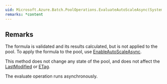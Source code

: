 ```yaml
---  
uid: Microsoft.Azure.Batch.PoolOperations.EvaluateAutoScaleAsync(System.String,System.String,System.Collections.Generic.IEnumerable{Microsoft.Azure.Batch.BatchClientBehavior},System.Threading.CancellationToken)  
remarks: *content  
---  
```

  
## Remarks  
 The formula is validated and its results calculated, but is not applied to the pool.  To apply the formula to the pool, use [EnableAutoScaleAsync](assetId:///M:Microsoft.Azure.Batch.PoolOperations.EnableAutoScaleAsync(System.String,System.String,System.Nullable{System.TimeSpan},System.Collections.Generic.IEnumerable{Microsoft.Azure.Batch.BatchClientBehavior},System.Threading.CancellationToken)?qualifyHint=False&autoUpgrade=True).  
  
 This method does not change any state of the pool, and does not affect the [LastModified](assetId:///P:Microsoft.Azure.Batch.CloudPool.LastModified?qualifyHint=False&autoUpgrade=True) or [ETag](assetId:///P:Microsoft.Azure.Batch.CloudPool.ETag?qualifyHint=False&autoUpgrade=True).  
  
 The evaluate operation runs asynchronously.